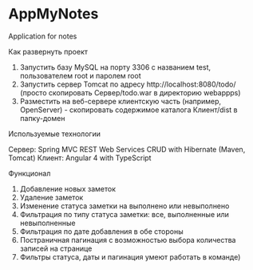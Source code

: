# AppMyNotes
Application for notes

Как развернуть проект

1. Запустить базу MySQL на порту 3306 с названием test, пользователем root и паролем root
2. Запустить сервер Tomcat по адресу http://localhost:8080/todo/ (просто скопировать Сервер/todo.war в директорию webappps)
3. Разместить на веб-сервере клиентскую часть (например, OpenServer) - скопировать содержимое каталога Клиент/dist в папку-домен

Используемые технологии

Сервер: Spring MVC REST Web Services CRUD with Hibernate (Maven, Tomcat)
Клиент: Angular 4 with TypeScript

Функционал

1. Добавление новых заметок
2. Удаление заметок
3. Изменение статуса заметки на выполнено или невыполнено
4. Фильтрация по типу статуса заметки: все, выполненные или невыполненные
5. Фильтрация по дате добавления в обе стороны
6. Постраничная пагинация с возможностью выбора количества записей на странице
7. Фильтры статуса, даты и пагинация умеют работать в команде)

